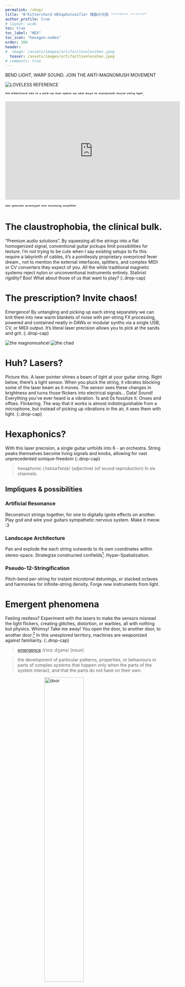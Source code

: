 ```yaml
---
permalink: /shop/
title: "ϑ’Kitterchord HEXaphotonifier 喵鬍の灮拾 ˢʰᵒᵉᵍᵃᶻᵉ ᵖⁱᶜᵏᵘᵖ"
author_profile: true
# layout: wide
toc: true
toc_label: "HEX"
toc_icon: "hexagon-nodes"
order: 100
header:
#  image: /assets/images/artifactlovelesshex.jpeg
  teaser: /assets/images/artifactlovelesshex.jpeg
# comments: true
---
```



BEND LIGHT, WARP SOUND. JOIN THE ANTI-MAGNOMUSH MOVEMENT


![LOVELESS REFERENCE](/assets/images/artifactlovelesshex.jpeg)

ᵗʰᵉ ᵏⁱᵗᵗᵉʳᶜʰᵒʳᵈ ʰᵉˣ ⁱˢ ᵃ ᵖⁱᶜᵏ⁻ᵘᵖ ᵗʰᵃᵗ ᵒᵖᵉⁿˢ ᵘᵖ ⁿᵉʷ ʷᵃʸˢ ᵗᵒ ᵐᵃⁿⁱᵖᵘˡᵃᵗᵉ ˢᵒᵘⁿᵈ ᵘˢⁱⁿᵍ ˡⁱᵍʰᵗ.

<iframe width="560" height="315" src="https://www.youtube.com/embed/IwmoSjMc9bE?si=Y7-fWxkmFscD0yp9" title="YouTube video player" frameborder="0" allow="accelerometer; autoplay; clipboard-write; encrypted-media; gyroscope; picture-in-picture; web-share" referrerpolicy="strict-origin-when-cross-origin" allowfullscreen></iframe>

ʰᵉˣ ᵍˡⁱᵐᵐᵉʳ ᵖʳᵒᵗᵒᵗʸᵖᵉ ⁱⁿᵗᵒ ˢᵘᵐᵐⁱⁿᵍ ᵃᵐᵖˡⁱᶠⁱᵉʳ

# The claustrophobia, the clinical bulk.
“Premium audio solutions”. By squeezing all the strings into a flat homogenized signal, conventional guitar pickups limit possibilities for texture. I’m not trying to be cute when I say existing setups to fix this require a labyrinth of cables, it’s a pointlessly proprietary overpriced fever dream., not to mention the external interfaces, splitters, and complex MIDI or CV converters they expect of you. All the while traditional magnetic systems reject nylon or unconventional instruments entirely. Stalinist rigidity? Boo! What about those of us that want to play?
{:.drop-cap}


# The prescription? Invite chaos!
Emergence! By untangling and picking up each string separately we can knit them into new warm blankets of noise with per-string FX processing, powered and contained neatly in DAWs or modular synths via a single USB, CV, or MIDI output. It’s literal laser precision allows you to pick at the sands and grit.
{:.drop-cap}

<!-- while the clip-on design introduces the flexibility to terrain through soundscapes and explore different tones along any type of string without mods or surgery. -->

![the magnomushcel](/assets/images/incel.png)
![the chad](/assets/images/chad.png)

# Huh? Lasers?
Picture this. A laser pointer shines a beam of light at your guitar string. Right below, there’s a light sensor. When you pluck the string, it vibrates blocking some of the laser beam as it moves. The sensor sees these changes in brightness and turns those flickers into electrical signals... Data! Sound! Everything you’ve ever heard is a vibration. 1s and 0s fossilize it. Onses and offses. Flickering. The way that it works is almost indistinguishable from a microphone, but instead of picking up vibrations in the air, it sees them with light.
{:.drop-cap}

<!-- Light doesn’t c­are if your strings are metal, nylon, or rubber bands—it works on anything that moves. Slide the pickup closer to the guitar’s body for warm, mellow tones, or near the neck for bright, twangy sounds.-->

# Hexaphonics?
With this laser precision, a single guitar unfolds into 6 - an orchestra. String peaks themselves become living signals and knobs, allowing for vast unprecedented sonique-freedom
{:.drop-cap}

> hexaphonic /ˌhɛksəˈfɒnɪk/ (adjective)
>(of sound reproduction) In six channels.

## Impliques & possibilities
### Artificial Resonance
Reconstruct strings together, for one to digitally ignite effects on another. Play god and wire your guitars sympathetic nervous system. Make it meow. :3
### Landscape Architecture
Pan and explode the each string outwards to its own coordinates within stereo-space. Strategize constructed confields[^1]. Hyper-Spatialization.
### Pseudo-12-Stringification
Pitch-bend per-string for instant microtonal detunings, or stacked octaves and harmonies for infinite-string density. Forge new instruments from light.

[^1]: Landscape [Autechre](https://autechre.bandcamp.com/album/confield).. kikikikikiki


# Emergent phenomena
Feeling restless? Experiment with the lasers to make the sensors misread the light flickers, creating glitches, distortion, or warbles, all with nothing but physics. Whimsy! Take me away! You open the door, to another door, to another door.[^2] In this unexplored territory, machines are weaponized against familiarity.
{:.drop-cap}

> [emergence](https://dictionary.cambridge.org/dictionary/english/emergence) /ɪˈmɜː.dʒəns/ (noun)

> the development of particular patterns, properties, or behaviours in parts of complex systems that happen only when the parts of the system interact, and that the parts do not have on their own.

[^2]: Caroline Polachek

<img src="https://media3.giphy.com/media/v1.Y2lkPTc5MGI3NjExd3UyZWgxeHI1d3czbmF0Mzg0MnNrZTFwc2RnbDU2a3dpNXQ4ZGM4YiZlcD12MV9pbnRlcm5hbF9naWZfYnlfaWQmY3Q9Zw/9xcsfphqc6ugF62UiS/giphy.gif" alt="door" style="display: block; width: 50%; height: auto; margin: 0 auto;">


## Emergent distortion

*   Total eclipse - Above :: With rays directly overhead, shadows harden and vibrations slam against sensor thresholds. The signal is clipped - decapitated into synthetic limit-cased square-wave screaming.
*   Partial eclipse - Displacement :: Offset rays to graze the string-shadow from the Total to surgically target micro-variations. 
*   First contact - beyond the Periphery :: Stray far enough & rays shine unobstructed, skimming the string’s oscillating perimeter. Silence reigns, punctured only by violent strums breaching the sensor field.

<img src="https://media3.giphy.com/media/v1.Y2lkPTc5MGI3NjExOHM1YnRlNTF1NG9raTNmemZjdXNmMG5qNmxpaWx4bG4xcm5md3dzNyZlcD12MV9pbnRlcm5hbF9naWZfYnlfaWQmY3Q9Zw/a213x9xsb5wA/giphy.gif" alt="eclipse gif" style="display: block; width: 50%; height: auto; margin: 0 auto;">

## Emergent phasing

*   Full moon - Sub-String :: Light scatters from a second sun on the underside. String presence gates photon return, & so the string-shadow binary is flipped. Compared to the overexposed readings from the sun, a cleaner wave can be extracted from the secondary reflections of the moon.
*   Moonlight Eclipse cancellation :: Binary opposition is hardwired. Signals are intrinsically phase-opposed by nature. Polarity itself becomes the signal, blending & folding themselves onto each other

above : blocked : zero.

below : reflected : one.


*   Phase Diversity :: Dual-Point Capture :: One of these per side create a humbucker-like phase diversity, blending two tones together

<!-- <img src="https://media4.giphy.com/media/v1.Y2lkPTc5MGI3NjExdWNrbThjbHllZzVkbW5kNWg0ZGZ4eDl3eGN0YXFwYTY3d3hrNHp4byZlcD12MV9pbnRlcm5hbF9naWZfYnlfaWQmY3Q9Zw/3oEjI5km1habg2xe3S/giphy.gif" alt="moon phases" style="display: block; width: 50%; height: auto; margin: 0 auto;"> -->

## Emergent compression
*   Loudness -> Dimness - Preservation :: Amplitude spikes trigger systemic dampening modulated at its source. A new and completely unique method of downwards compression, not by algorithm, but by using analogue audio-visual feedback. Everything is a reference to itself.
*   Breathing - Pulsation :: Flashy! --> the visuality of the system policing its own intensity levels allows the mechanism itself to be immediately understood. Seeing is believing. 

<!-- ## Emergent rhythm
*   MIDI/CV Injected gating :: External clock signals interrupt laser emitters, inter-process sidechaining - imposed rhythm.
- MIDI Dejected Symphony :: Pitch detection turns the Hex into a moderator of MIDI chaos for external synths to feed. -->

## Emergent Rhythm and Tremolo
- Injected Gating :: With external MIDI/CV clock signals, you can gate the laser to flash off when interrupted, creating inter-process sidechaining - imposed rhythm.
- Leslie Motor :: A motor shoves the lasers (and in extension, the waveform) back and forth, mimicking the physical chorale and tremolo effects of early hammond organs
- Whammy Morph :: Aside from physical manipulation, when pulsed/flashed at sub-audio rates (e.g., 1-20 Hz), it will create an intrinsic tremolo or rhythmic slicing effect

## Emergent Synthesis
- Luminoscillator :: Pulse the lasers all the way to audio-rate frequencies and the Hex transcends its role as a pickup and becomes a raw synthesizer. Each laser/sensor pair transforms into an independent oscillator, its rapid on/off cycle interpreted by the sensor as a fundamental frequency.

## Emergent Ring Modulator
- Sideband Spectres :: As the emergent synth plays, the vibrating string then acts as a modulator, its signal imprinting itself onto this light-born frequency. This is Amplitude Modulation (AM) synthesis realized through physical interaction. This adds a host of sideband frequencies to the already layered signal – new spectral artifacts born from the sum and difference of the string and laser frequencies. This process forges intensely rich, often metallic, bell-like, or uniquely non-harmonic timbres.

<iframe width="560" height="315" src="https://www.youtube.com/embed/_WJyxsKorv8?si=OrR6Ilm_mIxyh4pe" title="YouTube video player" frameborder="0" allow="accelerometer; autoplay; clipboard-write; encrypted-media; gyroscope; picture-in-picture; web-share" referrerpolicy="strict-origin-when-cross-origin" allowfullscreen></iframe>
ʰᵉˣ ᵍˡⁱᵐᵐᵉʳ ᵏⁿᵒᵇ ᶜᵒⁿᵗʳᵒˡˡᵉᵈ ᵃᵐᵖˡⁱᵗᵘᵈᵉ ᵐᵒᵈᵘˡᵃᵗⁱᵒⁿ ᵃⁿᵈ ˡᵃˢᵉʳ ᵈⁱᵐᵐⁱⁿᵍ

***

<!--
this opens up various possible ways to control this new synth. maybe a midi keyboard could play the notes of the keyboards frequencies? or you could use a knob to slowly crank it up creating a transition between a rhythm getting faster to a tone, before playing it.
and would one knob control all of strings? or should there be one frequency knob per string?
and what are the implications of this for the existing PWM thing? isnt PWM dimming basically shaping a squarewave?

also you could do a feedback loop, you could have it oscilate at the frequency it detects the string is playing. if you do that you might be stuck with annoying tones, but you could make them have a set length so theyre more plucky like sounds\

its basically a ring modulator, if theres only one laser per string the effect is basically always 100% on? unless the reflective laser is there as well and its not flashing/modulating? then the wetness can be adjusted that way? or you can just make it so that instead of flashing all the way off and all the way on, it can flash 100% on and then 30% off to control the dryness?

How it Acts Like a Ring Modulator:
Core Principle of Ring Modulation: A ring modulator takes two input signals (let's call them Carrier and Modulator) and outputs only the sum and difference of their frequencies (Carrier + Modulator and |Carrier - Modulator|). Crucially, the original Carrier and Modulator frequencies are (ideally) suppressed in the output. This is achieved by effectively multiplying the two signals.
KitterChord Hex Scenario:
Signal 1 (The "Carrier" or one input): The audio-rate signal generated by the flashing laser. If your laser is flashing at 200 Hz, the sensor picks this up as a 200 Hz signal.
Signal 2 (The "Modulator" or other input): The audio-rate signal from the vibrating string. If your string is vibrating at 300 Hz, its movement modulates the amount of the 200 Hz laser light reaching the sensor.
The "Multiplication": The string's vibration effectively multiplies the intensity of the laser's pulsed light. When the string allows more light, the 200 Hz pulses are stronger; when it blocks light, they are weaker. This rapid variation is akin to multiplying the two signals.
Output: The sensor will then output a complex signal primarily containing the sum and difference frequencies:
200 Hz + 300 Hz = 500 Hz
|200 Hz - 300 Hz| = 100 Hz
Suppression of Originals:
The "pure" 200 Hz from the laser might still be somewhat present if the string isn't perfectly modulating it to zero at times, or if there's some "bleed."
The "pure" 300 Hz from the string (as if the laser was constantly on) is also being "overwritten" by this interaction.
The overall effect is very close to ring modulation, especially in terms of the characteristic inharmonic, metallic, or bell-like tones produced.

talk to tom about this!! he could have great advice and insights plus you need to get an update on that internship thing.. and look really smart doing it
-->

# What if we formed a Body without Organs? (˶•˶˶•˶)
Everything is a reference to itself. All these emergent phenomena interact with each other creating something completely new all together in unpredictable ways, even just among ones I have discovered and described here. Just to bring up one example, between emergent phasing and ring modulation, while the phased reflected laser can be used to effectively to bring back the dry signal into the chaos of the ring modulation, when it does, the out-of-phase components of the signals effectively subtract when summed at the sensor, leading to complex phase interactions between the sidebands of the ring modulation and the harmonics of the clean string signal. In emergent synth terms, this can be understood as another layer of subtractive synthesis on top of the AM synthesis. [Oroboros will be released... into the atmosphere.. ensuring... complete.... global... SATURATION.](https://youtu.be/RxsSqDnNIo8?si=PNGQ6p6GJ570l9Ev)
{:.drop-cap}

>> When you will have made him a body without organs, then you will have delivered him from all his automatic reactions and restored him to his true freedom.[^3]

[^3]: Antonin Artaud in Pour en finir avec le jugement de dieu

This timbral universe packed in a single compact package. No split boxes. No 16 channel XLR audio interfaces. No propritary trip hazards. No compromise. Just one wire out USB, with switchable traditional analog output configurations if you change your mind.

![bwo](/assets/images/bwo.png)

# Modularity and configurability
The Hex will be sold in attachable parts, the Hex Heart (the processer board) can be equipped with either the Hex Glimmer or the Hex Dustling, which have variations for 6 stringed or 4 stringed instruments.
{:.drop-cap}

## Hex Dustling
Dirty, more experimental, unrestrained and distinct "almost electric keyboard-like"[^4] sound. Using a flat lens, emergent distortion is more easily controlled and manipulated.

[^4]: according to Lottie Canto upon [hearing early experiments with the Dustling](https://youtu.be/2hwlyjkG_n0?si=MWWa58EaiXC-f7yu)

<!-- <iframe width="560" height="315" src="https://www.youtube.com/embed/2hwlyjkG_n0?si=Sllkz7_XgtQMKXwl" title="YouTube video player" frameborder="0" allow="accelerometer; autoplay; clipboard-write; encrypted-media; gyroscope; picture-in-picture; web-share" referrerpolicy="strict-origin-when-cross-origin" allowfullscreen></iframe> -->

## Hex Glimmer
Cleaner, more dynamic, reliable and predictable sound using a curved lens that captures a wider window of light. Great if you're overwhelmed by the sensitivity of emergent distortion and phasing, and you'd like a simpler setup without the reflected lasers.

![prototype](/assets/images/tacos.png)

## Pocketability for gigs and nomads
- Built in audio interface provides unmatched 6-channel hexaphonic versatility out a single USB, or switchable traditional audio output configurations (traditional mono all signals go into one, all strings into one stereo jack with 3 strings on left and right, fully hexaphonic through 3 stereo jacks)
- Option for pedalboard-less and DAW-focused effect chains

## Compatibility for catguts
- One for all the experimental string materials and niche instruments
- Modular and secure attachment-style

## What do these cool people think?
> Wow I wish I had thought of that, it sounds so much better than I would have expected I’m a believer - Lottie Canto

# I want one!
<!-- Pre-order:


or
Build one yourself:

or
Sign up for updates: -->


Join the waiting list:

<iframe width="540" height="305" src="https://sibforms.com/serve/MUIFAGII6dnItKKSjLTX5EippiUkxF1ouYlSnSpzunfoBOjdGVblho2CGhGW4mzc_KILsCsbcRkVSQpr3dTsERtEpvp0j1SnAL-F9rQNcW-kZ28QD3goYzm_lKFx-QQTTso0z5GwqizHIOu7mGV-OlrS33TT10jCRG8qegcTmMavoyw6xUByxMzzJ_WUDtvkxMCqcMU_dFDLIp9V" frameborder="0" scrolling="auto" allowfullscreen style="display: block;margin-left: auto;margin-right: auto;max-width: 100%;"></iframe>

<!-- 
# FAQ:
## Will there be warranty?
Yes – we cover manufacturing defects for 30 days from the date you receive your order. Just send the defective pickup back to us, and once it arrives, we’ll ship you a replacement at no extra cost. The full legal warranty will be posted soon.

## You shouldn’t get one if…
You’re after a flawlessly polished, mass-produced product. This is a labour of love, not a startup chasing scale. Expect a few rough edges (literally). Delays may happen. Some features won’t be ready at launch. Things might break, or not last as long as you’d hope. The only thing we can promise? It’ll be awesome – and a whole lot of fun. -->


## Music to listen to while waiting for your Hex
<iframe style="border-radius:12px" src="https://open.spotify.com/embed/album/0eUUQ4rly8Q8PyJPWLgde2?utm_source=generator" width="100%" height="152" frameBorder="0" allowfullscreen="" allow="autoplay; clipboard-write; encrypted-media; fullscreen; picture-in-picture" loading="lazy"></iframe>
<!-- <iframe style="border-radius:12px" src="https://open.spotify.com/embed/album/2ncj0SrtsnWzol4SWMk54b?utm_source=generator" width="100%" height="152" frameBorder="0" allowfullscreen="" allow="autoplay; clipboard-write; encrypted-media; fullscreen; picture-in-picture" loading="lazy"></iframe> -->
<iframe style="border-radius:12px" src="https://open.spotify.com/embed/album/5pqUqmwvL3WttryAIrBPYa?utm_source=generator" width="100%" height="152" frameBorder="0" allowfullscreen="" allow="autoplay; clipboard-write; encrypted-media; fullscreen; picture-in-picture" loading="lazy"></iframe>
<iframe style="border-radius:12px" src="https://open.spotify.com/embed/album/0L6mZK9XFXYOVeayI1t4A5?utm_source=generator" width="100%" height="152" frameBorder="0" allowfullscreen="" allow="autoplay; clipboard-write; encrypted-media; fullscreen; picture-in-picture" loading="lazy"></iframe>
<iframe style="border-radius:12px" src="https://open.spotify.com/embed/album/0c5K7NXuSSZNCpdMPMfeWZ?utm_source=generator" width="100%" height="152" frameBorder="0" allowfullscreen="" allow="autoplay; clipboard-write; encrypted-media; fullscreen; picture-in-picture" loading="lazy"></iframe>
<!-- <iframe style="border: 0; width: 100%; height: 120px;" src="https://bandcamp.com/EmbeddedPlayer/album=4285996994/size=large/bgcol=ffffff/linkcol=333333/tracklist=false/artwork=small/transparent=true/" seamless><a href="https://yeule.bandcamp.com/album/glitch-princess">Glitch Princess by yeule</a></iframe>
<iframe style="border: 0; width: 100%; height: 120px;" src="https://bandcamp.com/EmbeddedPlayer/album=3273720229/size=large/bgcol=ffffff/linkcol=333333/tracklist=false/artwork=small/transparent=true/" seamless><a href="https://bravelittleabacushampshire.bandcamp.com/album/just-got-back-from-the-discomfort-were-alright">Just Got Back From The Discomfort - We&#39;re Alright by Brave Little Abacus</a></iframe>
<iframe style="border: 0; width: 100%; height: 120px;" src="https://bandcamp.com/EmbeddedPlayer/album=148860144/size=large/bgcol=ffffff/linkcol=333333/tracklist=false/artwork=small/transparent=true/" seamless><a href="https://teklintowe.bandcamp.com/album/my-tek-lintowe">My tek lintowe by Tek lintowe</a></iframe>
<iframe style="border: 0; width: 100%; height: 120px;" src="https://bandcamp.com/EmbeddedPlayer/album=2006015129/size=large/bgcol=ffffff/linkcol=333333/license_id=129/tracklist=false/artwork=small/transparent=true/" seamless><a href="https://themagneticfields.bandcamp.com/album/the-wayward-bus-distant-plastic-trees-remastered">The Wayward Bus / Distant Plastic Trees (Remastered) by The Magnetic Fields</a></iframe>
<iframe style="border: 0; width: 100%; height: 120px;" src="https://bandcamp.com/EmbeddedPlayer/album=2241406190/size=large/bgcol=ffffff/linkcol=333333/tracklist=false/artwork=small/transparent=true/" seamless><a href="https://thanksgod.bandcamp.com/album/i-know-myself-too-well">i know myself too well by thanks god</a></iframe>
<iframe style="border: 0; width: 100%; height: 120px;" src="https://bandcamp.com/EmbeddedPlayer/album=1682543875/size=large/bgcol=ffffff/linkcol=333333/tracklist=false/artwork=small/transparent=true/" seamless><a href="https://dusternumero.bandcamp.com/album/contemporary-movement">Contemporary Movement by Duster</a></iframe>
<iframe style="border: 0; width: 100%; height: 120px;" src="https://bandcamp.com/EmbeddedPlayer/album=2734367686/size=large/bgcol=ffffff/linkcol=333333/tracklist=false/artwork=small/transparent=true/" seamless><a href="https://cool.bandcamp.com/album/an-abundance-of-strawberries">An Abundance of Strawberries by Julia Brown</a></iframe> -->




Read the development report up to 5/25 [here](https://drive.google.com/file/d/1bUkIk7CU9it6SX0gYOV3Lrq7-Y23iPHB/view?usp=sharing)